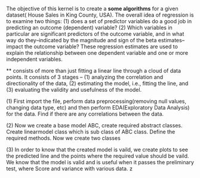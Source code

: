 The objective of this kernel is to create a **some algorithms** for a given dataset( House Sales in King County, USA). The overall idea of regression is to examine two things: (1) does a set of predictor variables do a good job in predicting an outcome (dependent) variable?  (2) Which variables in particular are significant predictors of the outcome variable, and in what way do they–indicated by the magnitude and sign of the beta estimates–impact the outcome variable?  These regression estimates are used to explain the relationship between one dependent variable and one or more independent variables.

** consists of more than just fitting a linear line through a cloud of data points.  It consists of 3 stages – (1) analyzing the correlation and directionality of the data, (2) estimating the model, i.e., fitting the line, and (3) evaluating the validity and usefulness of the model.

(1) First import the file, perform data preprocessing(removing null values, changing data type, etc) and then perform EDA(Exploratory Data Analysis) for the data. Find if there are any correlations between the data.

(2) Now we create a base model ABC, create required abstract classes. Create linearmodel class which is sub class of ABC class. Define the required methods. Now we create two classes 

(3) In order to know that the created model is vaild, we create plots to see the predicted line and the points where the required value should be vaild. We know that the model is valid and is useful when it passes the preliminary test, where Score and variance  with various data.
z
